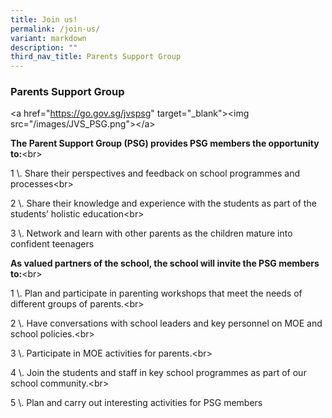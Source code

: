 ```yaml
---
title: Join us!
permalink: /join-us/
variant: markdown
description: ""
third_nav_title: Parents Support Group
---
```

<h3>Parents Support Group</h3>
<p>&lt;a href="<a href="https://go.gov.sg/jvspsg" rel="noopener noreferrer nofollow" target="_blank">https://go.gov.sg/jvspsg</a>"
target="_blank"&gt;&lt;img src="/images/JVS_PSG.png"&gt;&lt;/a&gt;</p>
<p><strong>The Parent Support Group (PSG) provides PSG members the opportunity to:</strong>&lt;br&gt;</p>
<p>1 \. Share their perspectives and feedback on school programmes and processes&lt;br&gt;</p>
<p>2 \. Share their knowledge and experience with the students as part of
the students’ holistic education&lt;br&gt;</p>
<p>3 \. Network and learn with other parents as the children mature into
confident teenagers</p>
<p><strong>As valued partners of the school, the school will invite the PSG members to:</strong>&lt;br&gt;</p>
<p>1 \. Plan and participate in parenting workshops that meet the needs of
different groups of parents.&lt;br&gt;</p>
<p>2 \. Have conversations with school leaders and key personnel on MOE and
school policies.&lt;br&gt;</p>
<p>3 \. Participate in MOE activities for parents.&lt;br&gt;</p>
<p>4 \. Join the students and staff in key school programmes as part of our
school community.&lt;br&gt;</p>
<p>5 \. Plan and carry out interesting activities for PSG members</p>